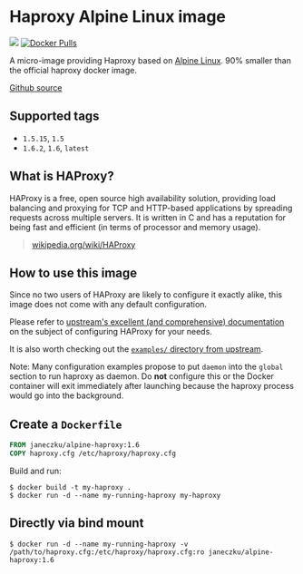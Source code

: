 # Haproxy Alpine Linux image

[![](https://badge.imagelayers.io/janeczku/alpine-haproxy:latest.svg)](https://imagelayers.io/?images=janeczku/alpine-haproxy:latest 'Get your own badge on imagelayers.io') [![Docker Pulls](https://img.shields.io/docker/pulls/janeczku/alpine-haproxy.svg)](https://hub.docker.com/r/janeczku/alpine-haproxy/)

A micro-image providing Haproxy based on [Alpine Linux](https://hub.docker.com/_/alpine/). 90% smaller than the official haproxy docker image.

[Github source](https://github.com/janeczku/docker-alpine-haproxy)

## Supported tags

-	`1.5.15`, `1.5`
-	`1.6.2`, `1.6`, `latest`

## What is HAProxy?

HAProxy is a free, open source high availability solution, providing load balancing and proxying for TCP and HTTP-based applications by spreading requests across multiple servers. It is written in C and has a reputation for being fast and efficient (in terms of processor and memory usage).

> [wikipedia.org/wiki/HAProxy](https://en.wikipedia.org/wiki/HAProxy)

## How to use this image

Since no two users of HAProxy are likely to configure it exactly alike, this image does not come with any default configuration.

Please refer to [upstream's excellent (and comprehensive) documentation](https://cbonte.github.io/haproxy-dconv/) on the subject of configuring HAProxy for your needs.

It is also worth checking out the [`examples/` directory from upstream](http://www.haproxy.org/git?p=haproxy-1.5.git;a=tree;f=examples).

Note: Many configuration examples propose to put `daemon` into the `global` section to run haproxy as daemon. Do **not** configure this or the Docker container will exit immediately after launching because the haproxy process would go into the background.

## Create a `Dockerfile`

```dockerfile
FROM janeczku/alpine-haproxy:1.6
COPY haproxy.cfg /etc/haproxy/haproxy.cfg
```

Build and run:

```console
$ docker build -t my-haproxy .
$ docker run -d --name my-running-haproxy my-haproxy
```

## Directly via bind mount

```console
$ docker run -d --name my-running-haproxy -v /path/to/haproxy.cfg:/etc/haproxy/haproxy.cfg:ro janeczku/alpine-haproxy:1.6
```
